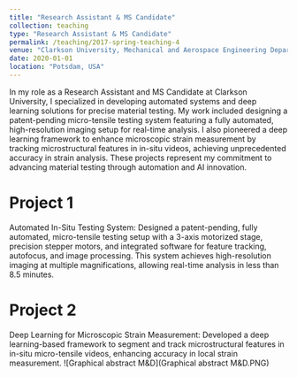 ```yaml
---
title: "Research Assistant & MS Candidate"
collection: teaching
type: "Research Assistant & MS Candidate"
permalink: /teaching/2017-spring-teaching-4
venue: "Clarkson University, Mechanical and Aerospace Engineering Department"
date: 2020-01-01
location: "Potsdam, USA"
---
```


In my role as a Research Assistant and MS Candidate at Clarkson University, I specialized in developing automated systems and deep learning solutions for precise material testing. My work included designing a patent-pending micro-tensile testing system featuring a fully automated, high-resolution imaging setup for real-time analysis. I also pioneered a deep learning framework to enhance microscopic strain measurement by tracking microstructural features in in-situ videos, achieving unprecedented accuracy in strain analysis. These projects represent my commitment to advancing material testing through automation and AI innovation.

Project 1
======
Automated In-Situ Testing System: Designed a patent-pending, fully automated, micro-tensile testing setup with a 3-axis motorized stage, precision stepper motors, and integrated software for feature tracking, autofocus, and image processing. This system achieves high-resolution imaging at multiple magnifications, allowing real-time analysis in less than 8.5 minutes.

Project 2
======
Deep Learning for Microscopic Strain Measurement: Developed a deep learning-based framework to segment and track microstructural features in in-situ micro-tensile videos, enhancing accuracy in local strain measurement.
![Graphical abstract M&D](Graphical abstract M&D.PNG)
